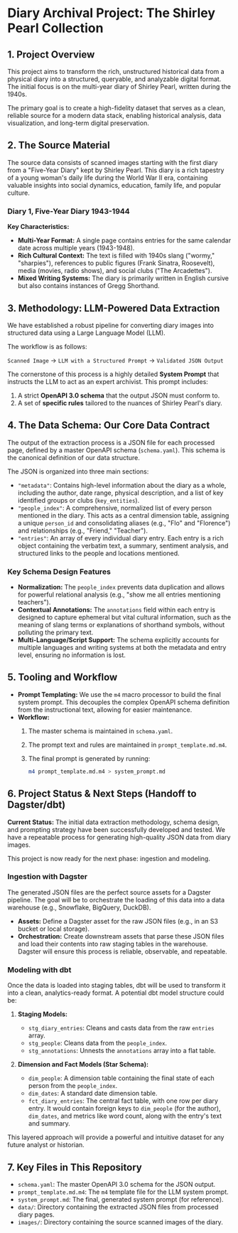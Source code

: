 # Diary Archival Project: The Shirley Pearl Collection

## 1. Project Overview

This project aims to transform the rich, unstructured historical data from a physical diary into a structured, queryable, and analyzable digital format. The initial focus is on the multi-year diary of Shirley Pearl, written during the 1940s.

The primary goal is to create a high-fidelity dataset that serves as a clean, reliable source for a modern data stack, enabling historical analysis, data visualization, and long-term digital preservation.

## 2. The Source Material

The source data consists of scanned images starting with the first diary from a "Five-Year Diary" kept by Shirley Pearl. This diary is a rich tapestry of a young woman's daily life during the World War II era, containing valuable insights into social dynamics, education, family life, and popular culture.

### Diary 1, Five-Year Diary 1943-1944

**Key Characteristics:**

* **Multi-Year Format:** A single page contains entries for the same calendar date across multiple years (1943-1948).
* **Rich Cultural Context:** The text is filled with 1940s slang ("wormy," "sharpies"), references to public figures (Frank Sinatra, Roosevelt), media (movies, radio shows), and social clubs ("The Arcadettes").
* **Mixed Writing Systems:** The diary is primarily written in English cursive but also contains instances of Gregg Shorthand.

## 3. Methodology: LLM-Powered Data Extraction

We have established a robust pipeline for converting diary images into structured data using a Large Language Model (LLM).

The workflow is as follows:

`Scanned Image` -> `LLM with a Structured Prompt` -> `Validated JSON Output`

The cornerstone of this process is a highly detailed **System Prompt** that instructs the LLM to act as an expert archivist. This prompt includes:

1. A strict **OpenAPI 3.0 schema** that the output JSON must conform to.
2. A set of **specific rules** tailored to the nuances of Shirley Pearl's diary.

## 4. The Data Schema: Our Core Data Contract

The output of the extraction process is a JSON file for each processed page, defined by a master OpenAPI schema (`schema.yaml`). This schema is the canonical definition of our data structure.

The JSON is organized into three main sections:

* `"metadata"`: Contains high-level information about the diary as a whole, including the author, date range, physical description, and a list of key identified groups or clubs (`key_entities`).
* `"people_index"`: A comprehensive, normalized list of every person mentioned in the diary. This acts as a central dimension table, assigning a unique `person_id` and consolidating aliases (e.g., "Flo" and "Florence") and relationships (e.g., "Friend," "Teacher").
* `"entries"`: An array of every individual diary entry. Each entry is a rich object containing the verbatim text, a summary, sentiment analysis, and structured links to the people and locations mentioned.

### Key Schema Design Features

* **Normalization:** The `people_index` prevents data duplication and allows for powerful relational analysis (e.g., "show me all entries mentioning teachers").
* **Contextual Annotations:** The `annotations` field within each entry is designed to capture ephemeral but vital cultural information, such as the meaning of slang terms or explanations of shorthand symbols, without polluting the primary text.
* **Multi-Language/Script Support:** The schema explicitly accounts for multiple languages and writing systems at both the metadata and entry level, ensuring no information is lost.

## 5. Tooling and Workflow

* **Prompt Templating:** We use the `m4` macro processor to build the final system prompt. This decouples the complex OpenAPI schema definition from the instructional text, allowing for easier maintenance.
* **Workflow:**
    1. The master schema is maintained in `schema.yaml`.
    2. The prompt text and rules are maintained in `prompt_template.md.m4`.
    3. The final prompt is generated by running:

        ```bash
        m4 prompt_template.md.m4 > system_prompt.md
        ```

## 6. Project Status & Next Steps (Handoff to Dagster/dbt)

**Current Status:** The initial data extraction methodology, schema design, and prompting strategy have been successfully developed and tested. We have a repeatable process for generating high-quality JSON data from diary images.

This project is now ready for the next phase: ingestion and modeling.

### Ingestion with Dagster

The generated JSON files are the perfect source assets for a Dagster pipeline. The goal will be to orchestrate the loading of this data into a data warehouse (e.g., Snowflake, BigQuery, DuckDB).

* **Assets:** Define a Dagster asset for the raw JSON files (e.g., in an S3 bucket or local storage).
* **Orchestration:** Create downstream assets that parse these JSON files and load their contents into raw staging tables in the warehouse. Dagster will ensure this process is reliable, observable, and repeatable.

### Modeling with dbt

Once the data is loaded into staging tables, dbt will be used to transform it into a clean, analytics-ready format. A potential dbt model structure could be:

1. **Staging Models:**
    * `stg_diary_entries`: Cleans and casts data from the raw `entries` array.
    * `stg_people`: Cleans data from the `people_index`.
    * `stg_annotations`: Unnests the `annotations` array into a flat table.

2. **Dimension and Fact Models (Star Schema):**
    * `dim_people`: A dimension table containing the final state of each person from the `people_index`.
    * `dim_dates`: A standard date dimension table.
    * `fct_diary_entries`: The central fact table, with one row per diary entry. It would contain foreign keys to `dim_people` (for the author), `dim_dates`, and metrics like word count, along with the entry's text and summary.

This layered approach will provide a powerful and intuitive dataset for any future analyst or historian.

## 7. Key Files in This Repository

* `schema.yaml`: The master OpenAPI 3.0 schema for the JSON output.
* `prompt_template.md.m4`: The `m4` template file for the LLM system prompt.
* `system_prompt.md`: The final, generated system prompt (for reference).
* `data/`: Directory containing the extracted JSON files from processed diary pages.
* `images/`: Directory containing the source scanned images of the diary.